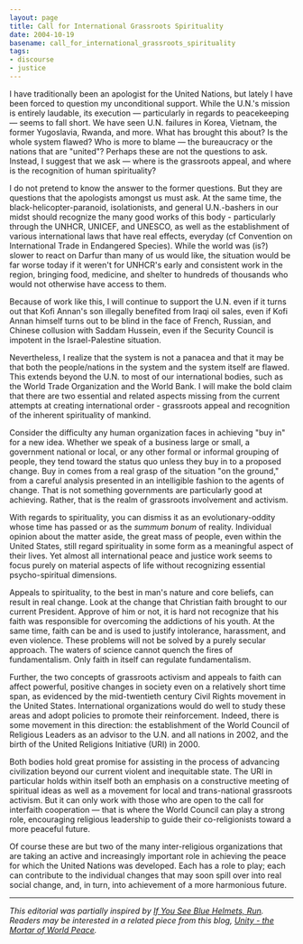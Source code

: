 ```yaml
---
layout: page
title: Call for International Grassroots Spirituality
date: 2004-10-19
basename: call_for_international_grassroots_spirituality
tags:
- discourse
- justice
---
```


I have traditionally been an apologist for the United Nations, but lately I have
been forced to question my unconditional support. While the U.N.'s mission is
entirely laudable, its execution &mdash; particularly in regards to peacekeeping
&mdash; seems to fall short. We have seen U.N. failures in Korea, Vietnam, the
former Yugoslavia, Rwanda, and more. What has brought this about? Is the whole
system flawed? Who is more to blame &mdash; the bureaucracy or the nations that
are "united"? Perhaps these are not the questions to ask. Instead, I suggest
that we ask &mdash; where is the grassroots appeal, and where is the recognition
of human spirituality?

<!-- truncate -->

I do not pretend to know the answer to the former questions. But they are
questions that the apologists amongst us must ask. At the same time, the
black-helicopter-paranoid, isolationists, and general U.N.-bashers in our midst
should recognize the many good works of this body - particularly through the
UNHCR, UNICEF, and UNESCO, as well as the establishment of various international
laws that have real effects, everyday (cf Convention on International Trade in
Endangered Species). While the world was (is?) slower to react on Darfur than
many of us would like, the situation would be far worse today if it weren't for
UNHCR's early and consistent work in the region, bringing food, medicine, and
shelter to hundreds of thousands who would not otherwise have access to them.

Because of work like this, I will continue to support the U.N. even if it turns
out that Kofi Annan's son illegally benefited from Iraqi oil sales, even if Kofi
Annan himself turns out to be blind in the face of French, Russian, and Chinese
collusion with Saddam Hussein, even if the Security Council is impotent in the
Israel-Palestine situation.

Nevertheless, I realize that the system is not a panacea and that it may be that
both the people/nations in the system and the system itself are flawed. This
extends beyond the U.N. to most of our international bodies, such as the World
Trade Organization and the World Bank. I will make the bold claim that there are
two essential and related aspects missing from the current attempts at creating
international order - grassroots appeal and recognition of the inherent
spirituality of mankind.

Consider the difficulty any human organization faces in achieving "buy in" for a
new idea. Whether we speak of a business large or small, a government national
or local, or any other formal or informal grouping of people, they tend toward
the status quo unless they buy in to a proposed change. Buy in comes from a real
grasp of the situation "on the ground," from a careful analysis presented in an
intelligible fashion to the agents of change. That is not something governments
are particularly good at achieving. Rather, that is the realm of grassroots
involvement and activism.

With regards to spirituality, you can dismiss it as an evolutionary-oddity whose
time has passed or as the _summum bonum_ of reality. Individual opinion about the
matter aside, the great mass of people, even within the United States, still
regard spirituality in some form as a meaningful aspect of their lives. Yet
almost all international peace and justice work seems to focus purely on
material aspects of life without recognizing essential psycho-spiritual
dimensions.

Appeals to spirituality, to the best in man's nature and core beliefs, can
result in real change. Look at the change that Christian faith brought to our
current President. Approve of him or not, it is hard not recognize that his
faith was responsible for overcoming the addictions of his youth. At the same
time, faith can be and is used to justify intolerance, harassment, and even
violence. These problems will not be solved by a purely secular approach. The
waters of science cannot quench the fires of fundamentalism. Only faith in
itself can regulate fundamentalism.

Further, the two concepts of grassroots activism and appeals to faith can affect
powerful, positive changes in society even on a relatively short time span, as
evidenced by the mid-twentieth century Civil Rights movement in the United
States. International organizations would do well to study these areas and adopt
policies to promote their reinforcement. Indeed, there is some movement in this
direction: the establishment of the World Council of Religious Leaders as an
advisor to the U.N. and all nations in 2002, and the birth of the United
Religions Initiative (URI) in 2000.

Both bodies hold great promise for assisting in the process of advancing
civilization beyond our current violent and inequitable state. The URI in
particular holds within itself both an emphasis on a constructive meeting of
spiritual ideas as well as a movement for local and trans-national grassroots
activism. But it can only work with those who are open to the call for
interfaith cooperation &mdash; that is where the World Council can play a strong
role, encouraging religious leadership to guide their co-religionists toward a
more peaceful future.

Of course these are but two of the many inter-religious organizations that are
taking an active and increasingly important role in achieving the peace for
which the United Nations was developed. Each has a role to play; each can
contribute to the individual changes that may soon spill over into real social
change, and, in turn, into achievement of a more harmonious future.

---

_This editorial was partially inspired by [If You See Blue Helmets,
Run](http://windsofchange.net/archives/005747.php). Readers may be interested in a related piece from this blog, [Unity - the Mortar
of World Peace](/archive/2004/09/08/unity_the_mortar_of_world_peace/s)._
